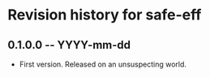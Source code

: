 # Revision history for safe-eff

## 0.1.0.0 -- YYYY-mm-dd

* First version. Released on an unsuspecting world.
